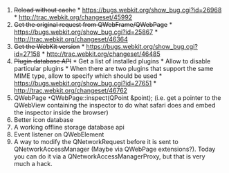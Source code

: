   1. ~~Reload without cache~~
    * https://bugs.webkit.org/show_bug.cgi?id=26968
    * http://trac.webkit.org/changeset/45992
  1. ~~Get the original request from QWebFrame/QWebPage~~
    * https://bugs.webkit.org/show_bug.cgi?id=25867
    * http://trac.webkit.org/changeset/46364
  1. ~~Get the WebKit version~~
    * https://bugs.webkit.org/show_bug.cgi?id=27158
    * http://trac.webkit.org/changeset/46485
  1. ~~Plugin database API~~
    * Get a list of installed plugins
    * Allow to disable particular plugins
    * When there are two plugins that support the same MIME type, allow to specify which should be used
    * https://bugs.webkit.org/show_bug.cgi?id=27651
    * http://trac.webkit.org/changeset/46762
  1. QWebPage `*`QWebPage::inspect(QPoint &point); (i.e. get a pointer to the QWebView containing the inspector to do what safari does and embed the inspector inside the browser)
  1. Better icon database
  1. A working offline storage database api
  1. Event listener on QWebElement
  1. A way to modify the QNetworkRequest before it is sent to QNetworkAccessManager (Maybe via QWebPage extensions?).  Today you can do it via a QNetworkAccessManagerProxy, but that is very much a hack.